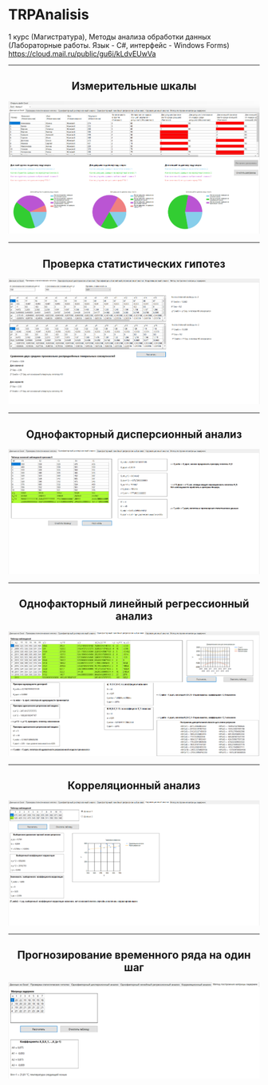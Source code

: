 # TRPAnalisis
1 курс (Магистратура), Методы анализа обработки данных (Лабораторные работы. Язык - С#, интерфейс - Windows Forms)
https://cloud.mail.ru/public/gu6i/kLdvEUwVa
<hr/>
<h2 align="center">Измерительные шкалы</h2>
<p align="center">
  <a href="https://raw.githubusercontent.com/kontr24/TRPAnalisis/de41f2fa0299bf7af1f7fca190e0ac591afd6d85/ScreenshotsApplication/MeasuringScales.png"><img src="https://github.com/kontr24/TRPAnalisis/blob/de41f2fa0299bf7af1f7fca190e0ac591afd6d85/ScreenshotsApplication/MeasuringScales.png"></img></a>
</p>
<hr/>
<h2 align="center">Проверка статистических гипотез</h2>
<p align="center">
  <a href="https://raw.githubusercontent.com/kontr24/TRPAnalisis/5865863dada1fbebae0250bb132b5d0935166fbf/ScreenshotsApplication/TestingStatisticalHypotheses.png"><img src="https://github.com/kontr24/TRPAnalisis/blob/5865863dada1fbebae0250bb132b5d0935166fbf/ScreenshotsApplication/TestingStatisticalHypotheses.png"></img></a>
</p>
<hr/>
<h2 align="center">Однофакторный дисперсионный анализ</h2>
<p align="center">
  <a href="https://raw.githubusercontent.com/kontr24/TRPAnalisis/3b7fa9e625d56884b52e56435f9488eb144f2c6d/ScreenshotsApplication/Single-factorAnalysisVariance.png"><img src="https://github.com/kontr24/TRPAnalisis/blob/3b7fa9e625d56884b52e56435f9488eb144f2c6d/ScreenshotsApplication/Single-factorAnalysisVariance.png"></img></a>
</p>
<hr/>
<h2 align="center">Однофакторный линейный регрессионный анализ</h2>
<p align="center">
  <a href="https://raw.githubusercontent.com/kontr24/TRPAnalisis/4308a657ad416e582cc673fa2dc1862de9a354d7/ScreenshotsApplication/Single-factorLinearRegressionAnalysis.png"><img src="https://github.com/kontr24/TRPAnalisis/blob/4308a657ad416e582cc673fa2dc1862de9a354d7/ScreenshotsApplication/Single-factorLinearRegressionAnalysis.png"></img></a>
</p>
<hr/>
<h2 align="center">Корреляционный анализ</h2>
<p align="center">
  <a href="https://raw.githubusercontent.com/kontr24/TRPAnalisis/f08b3654aeb3c621a1f7d81e95defe02f9bcfcad/ScreenshotsApplication/CorrelationAnalysis.png"><img src="https://github.com/kontr24/TRPAnalisis/blob/f08b3654aeb3c621a1f7d81e95defe02f9bcfcad/ScreenshotsApplication/CorrelationAnalysis.png"></img></a>
</p>
<hr/>
<h2 align="center">Прогнозирование временного ряда на один шаг</h2>
<p align="center">
  <a href="123"><img src="https://github.com/kontr24/TRPAnalisis/blob/f0d0ffb16546b19539e912bfbc0f610cc465bcea/ScreenshotsApplication/DelayMatrix.png"></img></a>
</p>
